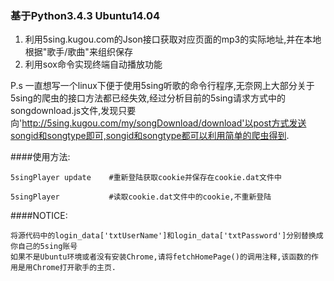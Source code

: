 ### 基于Python3.4.3 Ubuntu14.04

1. 利用5sing.kugou.com的Json接口获取对应页面的mp3的实际地址,并在本地根据"歌手/歌曲"来组织保存
2. 利用sox命令实现终端自动播放功能

P.s 一直想写一个linux下便于使用5sing听歌的命令行程序,无奈网上大部分关于5sing的爬虫的接口方法都已经失效,经过分析目前的5sing请求方式中的songdownload.js文件,发现只要向'http://5sing.kugou.com/my/songDownload/download'以post方式发送songid和songtype即可,songid和songtype都可以利用简单的爬虫得到.

####使用方法:
    
    5singPlayer update    #重新登陆获取cookie并保存在cookie.dat文件中

    5singPlayer           #读取cookie.dat文件中的cookie,不重新登陆

####NOTICE:

    将源代码中的login_data['txtUserName']和login_data['txtPassword']分别替换成你自己的5sing账号
    如果不是Ubuntu环境或者没有安装Chrome,请将fetchHomePage()的调用注释,该函数的作用是用Chrome打开歌手的主页.
